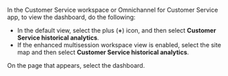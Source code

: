 In the Customer Service workspace or Omnichannel for Customer Service app, to view the dashboard, do the following:

- In the default view, select the plus (**+**) icon, and then select **Customer Service historical analytics**.
- If the enhanced multisession workspace view is enabled, select the site map and then select **Customer Service historical analytics**.

On the page that appears, select the dashboard.